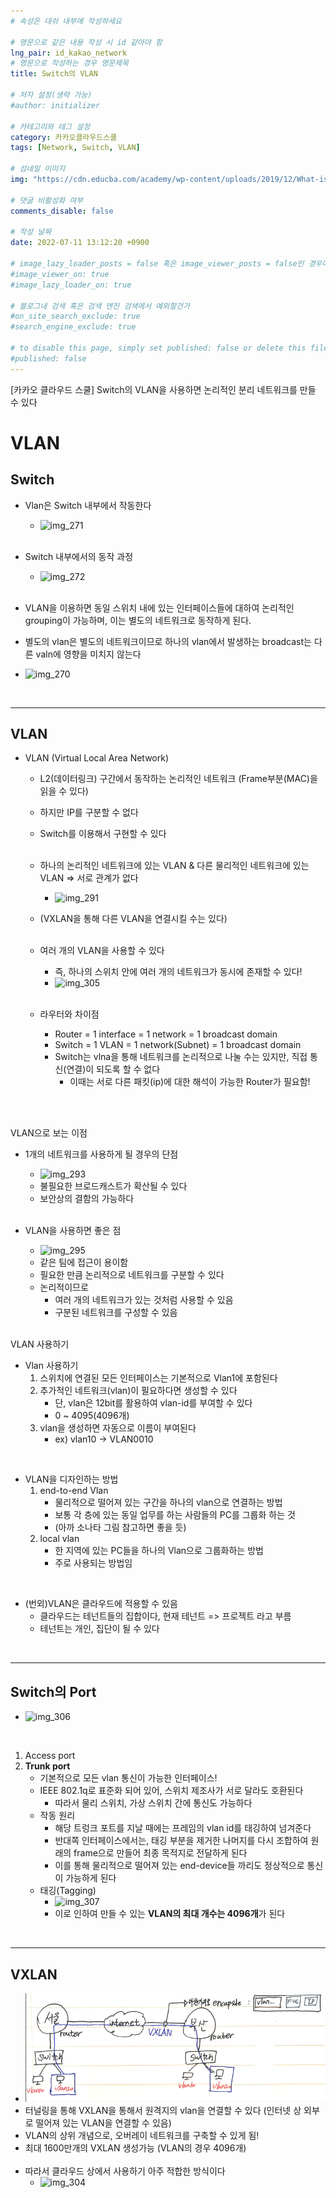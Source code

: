 ```yaml
---
# 속성은 대쉬 내부에 작성하세요

# 영문으로 같은 내용 작성 시 id 같아야 함
lng_pair: id_kakao_network
# 영문으로 작성하는 경우 영문제목
title: Switch의 VLAN

# 저자 설정(생략 가능)
#author: initializer

# 카테고리와 태그 설정
category: 카카오클라우드스쿨
tags: [Network, Switch, VLAN]

# 섬네일 이미지
img: "https://cdn.educba.com/academy/wp-content/uploads/2019/12/What-is-VLAN-main.jpg"

# 댓글 비활성화 여부
comments_disable: false

# 작성 날짜
date: 2022-07-11 13:12:20 +0900

# image_lazy_loader_posts = false 혹은 image_viewer_posts = false인 경우에만 사용하세요
#image_viewer_on: true
#image_lazy_loader_on: true

# 블로그내 검색 혹은 검색 엔진 검색에서 예외할건가
#on_site_search_exclude: true
#search_engine_exclude: true

# to disable this page, simply set published: false or delete this file
#published: false
---
```


<!-- outline-start -->

[카카오 클라우드 스쿨] Switch의 VLAN을 사용하면 논리적인 분리 네트워크를 만들 수 있다

<!-- outline-end -->



# VLAN

## Switch
  * Vlan은 Switch 내부에서 작동한다
    * ![img_271](https://user-images.githubusercontent.com/104918800/178200228-ca175e58-5bc1-4714-ab49-39a8570a4eb6.png) <br><br>
  * Switch 내부에서의 동작 과정
    * ![img_272](https://user-images.githubusercontent.com/104918800/178200230-e5f9aee6-83af-41ae-b4dd-6ec008e2b3db.png) <br><br>


  * VLAN을 이용하면 동일 스위치 내에 있는 인터페이스들에 대하여 논리적인 grouping이 가능하며, 이는 별도의 네트워크로 동작하게 된다.
  * 별도의 vlan은 별도의 네트워크이므로 하나의 vlan에서 발생하는 broadcast는 다른 valn에 영향을 미치지 않는다
  * ![img_270](https://user-images.githubusercontent.com/104918800/178200225-c3a486a6-dc4a-42d2-b244-96b17b3c939f.png)
<br>
<hr>


## VLAN

* VLAN (Virtual Local Area Network)
  * L2(데이터링크) 구간에서 동작하는 논리적인 네트워크 (Frame부분(MAC)을 읽을 수 있다)
  * 하지만 IP를 구분할 수 없다
  * Switch를 이용해서 구현할 수 있다 <br><br>

  * 하나의 논리적인 네트워크에 있는 VLAN & 다른 물리적인 네트워크에 있는 VLAN => 서로 관계가 없다
    * ![img_291](https://user-images.githubusercontent.com/104918800/178200268-6455c823-0bef-4cca-b043-621ee6c09d83.png)
  * (VXLAN을 통해 다른 VLAN을 연결시킬 수는 있다) <br><br>

  * 여러 개의 VLAN을 사용할 수 있다
    * 즉, 하나의 스위치 안에 여러 개의 네트워크가 동시에 존재할 수 있다!
    * ![img_305](https://user-images.githubusercontent.com/104918800/178251042-dc5d9e96-aee4-4707-a205-33af3666b83c.png) <br><br>

  * 라우터와 차이점
    * Router = 1 interface = 1 network = 1 broadcast domain
    * Switch = 1 VLAN = 1 network(Subnet) = 1 broadcast domain
    * Switch는 vlna을 통해 네트워크를 논리적으로 나눌 수는 있지만, 직접 통신(연결)이 되도록 할 수 없다
      * 이때는 서로 다른 패킷(ip)에 대한 해석이 가능한 Router가 필요함! <br><br>

<br>

VLAN으로 보는 이점 <br>
* 1개의 네트워크를 사용하게 될 경우의 단점
  * ![img_293](https://user-images.githubusercontent.com/104918800/178200272-181c665f-d1e4-4131-aa98-ec3df2845696.png)
  * 불필요한 브로드캐스트가 확산될 수 있다
  * 보안상의 결함의 가능하다 <br><br>

* VLAN을 사용하면 좋은 점
  * ![img_295](https://user-images.githubusercontent.com/104918800/178200276-7edbfbb8-4afb-4e29-bc55-61bd8df375fd.png)
  * 같은 팀에 접근이 용이함
  * 필요한 만큼 논리적으로 네트워크를 구분할 수 있다
  * 논리적이므로
    * 여러 개의 네트워크가 있는 것처럼 사용할 수 있음
    * 구분된 네트워크를 구성할 수 있음 <br><br>


VLAN 사용하기 <br>
* Vlan 사용하기
  1. 스위치에 연결된 모든 인터페이스는 기본적으로 Vlan1에 포함된다
  2. 추가적인 네트워크(vlan)이 필요하다면 생성할 수 있다
     * 단, vlan은 12bit를 활용하여 vlan-id를 부여할 수 있다
     * 0 ~ 4095(4096개)
  3. vlan을 생성하면 자동으로 이름이 부여된다
     * ex) vlan10 -> VLAN0010

<br>

* VLAN을 디자인하는 방법
  1. end-to-end Vlan
     * 물리적으로 떨어져 있는 구간을 하나의 vlan으로 연결하는 방법
     * 보통 각 층에 있는 동일 업무를 하는 사람들의 PC를 그룹화 하는 것
     * (아까 소나타 그림 참고하면 좋을 듯)
  2. local vlan
     * 한 지역에 있는 PC들을 하나의 Vlan으로 그룹화하는 방법
     * 주로 사용되는 방법임

<br>

* (번외)VLAN은 클라우드에 적용할 수 있음
  * 클라우드는 테넌트들의 집합이다, 현재 테넌트 => 프로젝트 라고 부름
  * 테넌트는 개인, 집단이 될 수 있다

<br>
<hr>

## Switch의 Port

* ![img_306](https://user-images.githubusercontent.com/104918800/178251045-89d3e18c-482d-4afb-9966-7837ab22fb72.png)

<br>

1. Access port
2. **Trunk port**
   * 기본적으로 모든 vlan 통신이 가능한 인터페이스!
   * IEEE 802.1q로 표준화 되어 있어, 스위치 제조사가 서로 달라도 호환된다
     * 따라서 물리 스위치, 가상 스위치 간에 통신도 가능하다
   * 작동 원리
     * 해당 트렁크 포트를 지날 때에는 프레임의 vlan id를 태깅하여 넘겨준다
     * 반대쪽 인터페이스에서는, 태깅 부분을 제거한 나머지를 다시 조합하여 원래의 frame으로 만들어 최종 목적지로 전달하게 된다
     * 이를 통해 물리적으로 떨어져 있는 end-device들 까리도 정상적으로 통신이 가능하게 된다
   * 태깅(Tagging)
     * ![img_307](https://user-images.githubusercontent.com/104918800/178386032-45235bd8-5ab4-40bc-9cb3-f7ac4fffdcd7.png)
     * 이로 인하여 만들 수 있는 **VLAN의 최대 개수는 4096개**가 된다

<br>
<hr>

## VXLAN

* ![img.png](img.png)
* 터널링을 통해 VXLAN을 통해서 원격지의 vlan을 연결할 수 있다 (인터넷 상 외부로 떨어져 있는 VLAN을 연결할 수 있음)
* VLAN의 상위 개념으로, 오버레이 네트워크를 구축할 수 있게 됨!
* 최대 1600만개의 VXLAN 생성가능 (VLAN의 경우 4096개) <br> <br>
* 따라서 클라우드 상에서 사용하기 아주 적합한 방식이다
  * ![img_304](https://user-images.githubusercontent.com/104918800/178251037-618b1a10-f5db-426f-a8db-e89c469c95da.png)


